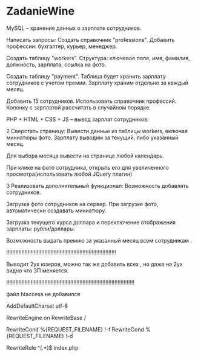 # ZadanieWine

MySQL – хранение данных о зарплате сотрудников.

Написать запросы:
Создать справочник "professions". Добавить профессии: бухгалтер, курьер, менеджер.

Создать таблицу "workers". Структура: ключевое поле, имя, фамилия, должность, зарплата, ссылка на фото.

Создать таблицу "payment". Таблица будет хранить зарплату сотрудников с учетом премии. Зарплату храним отдельно за каждый месяц.

Добавить 15 сотрудников. Использовать справочник профессий. Колонку с зарплатой рассчитать в случайном порядке.



PHP + HTML + CSS + JS – вывод зарплат сотрудников.

2 Сверстать страницу:
Вывести данные из таблицы workers, включая миниатюры фото. Зарплату выводим за текущий, либо указанный месяц.

Для выбора месяца вывести на странице любой календарь.

При клике на фото сотрудника, открыть его для увеличенного просмотра(использовать любой JQuery плагин)

3 Реализовать дополнительный функционал:
Возможность добавлять сотрудников.

Загрузка фото сотрудников на сервер. При загрузке фото, автоматически создавать миниатюру.

Загрузка текущего курса доллара и переключение отображения зарплаты: рубли/доллары.

Возможность выдать премию за указанный месяц всем сотрудникам .





!!!!!!!!!!!!!!!!!!!!!!!!!!!!!!!!!!!!!!!!!!!!!!!!!!!!!!!!!!!!!!!!!!!!!!!!

Выводит 2ух юзеров, можно так же  добавить всех , но даже на 2ух видно что ЗП меняется.

!!!!!!!!!!!!!!!!!!!!!!!!!!!!!!!!!!!!!!!!!!!!!!!!!!!!!!!!!!!!!!!!!!!!!!!!!!!!!!!!!!!!

файл htaccess не добавился

AddDefaultCharset utf-8

RewriteEngine on
RewriteBase /

RewriteCond %{REQUEST_FILENAME} !-f
RewriteCond %{REQUEST_FILENAME} !-d


RewriteRule ^(.*)$ index.php

